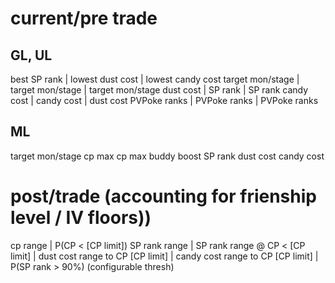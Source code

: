 # current/pre trade
## GL, UL
best SP rank | lowest dust cost | lowest candy cost
target mon/stage | target mon/stage | target mon/stage
dust cost | SP rank | SP rank
candy cost | candy cost | dust cost
PVPoke ranks | PVPoke ranks | PVPoke ranks

## ML
target mon/stage
cp max
cp max buddy boost
SP rank
dust cost
candy cost

# post/trade (accounting for frienship level / IV floors))
cp range | P(CP < [CP limit])
SP rank range | SP rank range @ CP < [CP limit]
 | dust cost range to CP [CP limit]
 | candy cost range to CP [CP limit]
 | P(SP rank > 90%) (configurable thresh)
